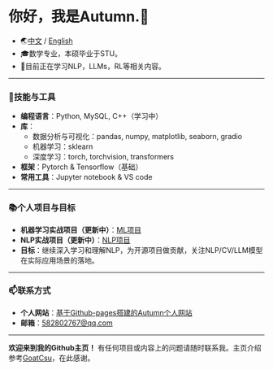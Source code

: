 # 你好，我是Autumn.👋
- 🌏[中文](https://github.com/AuTuMnnn458/AuTuMnnn458/blob/main/Mybio-zh.md) / [English](https://github.com/AuTuMnnn458/AuTuMnnn458/blob/main/Mybio-en.md)
- 🎓数学专业，本硕毕业于STU。
- 🌱目前正在学习NLP，LLMs，RL等相关内容。

---

### 🔨**技能与工具**
- **编程语言**：Python, MySQL, C++（学习中）
- **库**：
	- 数据分析与可视化：pandas, numpy, matplotlib, seaborn, gradio
	- 机器学习：sklearn
	- 深度学习：torch, torchvision, transformers 
- **框架**：Pytorch & Tensorflow（基础）
- **常用工具**：Jupyter notebook & VS code

---

### 📚**个人项目与目标**
- **机器学习实战项目（更新中）**：[ML项目](https://github.com/AuTuMnnn458/Machine_Learning_project)
- **NLP实战项目（更新中）**：[NLP项目](https://github.com/AuTuMnnn458/NLP_project)
- **目标**：继续深入学习和理解NLP，为开源项目做贡献，关注NLP/CV/LLM模型在实际应用场景的落地。

---

### 📫**联系方式**
- **个人网站**：[基于Github-pages搭建的Autumn个人网站](https://autumnnn458.github.io/)
- **邮箱**：[582802767@qq.com](582802767@qq.com)

---

**欢迎来到我的Github主页！** 有任何项目或内容上的问题请随时联系我。主页介绍参考[GoatCsu](https://github.com/GoatCsu)，在此感谢。
